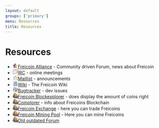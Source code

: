 ```yaml
---
layout: default
groups: ['primary']
menu: Resources
title: Resources
---
```


<h1>Resources</h1>
<div>
	<ul class="nostyle">
		<li><img src="/static/images/resources/alliance.png" class="os_icon" /><a href="http://freicoinalliance.com">Freicoin Alliance</a> - Community driven Forum, news about Freicoin</li>
		<li><img src="/static/images/resources/irc.png" class="os_icon" /><a href="http://webchat.freenode.net/?channels=freicoin">IRC</a> - online meetings</li>
		<li><img src="/static/images/resources/mail.png" class="os_icon" /><a href="http://groups.google.com/group/freicoin">Maillist</a> - announcements</li>
		<li><img src="/static/images/resources/wiki.png" class="os_icon" /><a href="https://github.com/freicoin/freicoin/wiki">Wiki</a> - The Freicoin Wiki</li>
		<li><img src="/static/images/resources/bugtracker.png" class="os_icon" /><a href="https://github.com/freicoin/freicoin/issues">Bugtracker</a> - dev issues</li>
		<li><img src="/static/images/resources/forum.png" class="os_icon" /><a href="http://explorer.sicanet.net">Freicoin Blockexplorer</a> - does display the amount of coins right</li>
                <li><img src="/static/images/resources/forum.png" class="os_icon" /><a href="https://coinplorer.com/FRC">Coinplorer</a> - info about Freicoins Blockchain</li>
                <li><img src="/static/images/resources/forum.png" class="os_icon" /><a href="https://vircurex.com/">Freicoin Exchange</a> - here you can trade Freicoins</li>
                <li><img src="/static/images/resources/forum.png" class="os_icon" /><a href="http://frc.sicanet.net/">Freicoin Mining Pool</a> - Here you can mine Freicoins</li>
                <li><img src="/static/images/resources/forum.png" class="os_icon" /><a href="http://freicoin.freeforums.org">Old outdated Forum</a></li>
	</ul>
</div>

